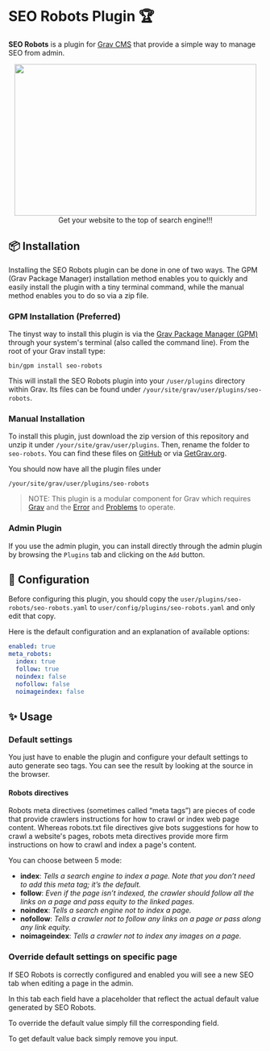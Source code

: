 # SEO Robots Plugin 🏆

**SEO Robots** is a plugin for [Grav CMS](http://github.com/getgrav/grav) that provide a simple way to manage SEO from admin.

<p align="center">
  <img width="480" height="301" src="https://media.giphy.com/media/3o7TKJhBfNCiispgDm/giphy.gif">
  <br>
  Get your website to the top of search engine!!!
</p>


## 📦 Installation

Installing the SEO Robots plugin can be done in one of two ways. The GPM (Grav Package Manager) installation method enables you to quickly and easily install the plugin with a tiny terminal command, while the manual method enables you to do so via a zip file.

### GPM Installation (Preferred)

The tinyst way to install this plugin is via the [Grav Package Manager (GPM)](http://learn.getgrav.org/advanced/grav-gpm) through your system's terminal (also called the command line). From the root of your Grav install type:

    bin/gpm install seo-robots

This will install the SEO Robots plugin into your `/user/plugins` directory within Grav. Its files can be found under `/your/site/grav/user/plugins/seo-robots`.

### Manual Installation

To install this plugin, just download the zip version of this repository and unzip it under `/your/site/grav/user/plugins`. Then, rename the folder to `seo-robots`. You can find these files on [GitHub](https://github.com/jimblue/grav-plugin-seo-robots) or via [GetGrav.org](http://getgrav.org/downloads/plugins#extras).

You should now have all the plugin files under

    /your/site/grav/user/plugins/seo-robots

> NOTE: This plugin is a modular component for Grav which requires [Grav](http://github.com/getgrav/grav) and the [Error](https://github.com/getgrav/grav-plugin-error) and [Problems](https://github.com/getgrav/grav-plugin-problems) to operate.

### Admin Plugin

If you use the admin plugin, you can install directly through the admin plugin by browsing the `Plugins` tab and clicking on the `Add` button.

## 📐 Configuration

Before configuring this plugin, you should copy the `user/plugins/seo-robots/seo-robots.yaml` to `user/config/plugins/seo-robots.yaml` and only edit that copy.

Here is the default configuration and an explanation of available options:

```yaml
enabled: true
meta_robots:
  index: true
  follow: true
  noindex: false
  nofollow: false
  noimageindex: false
```

## ✨ Usage

### Default settings

You just have to enable the plugin and configure your default settings to auto generate seo tags.
You can see the result by looking at the source in the browser.

#### Robots directives

Robots meta directives (sometimes called “meta tags”) are pieces of code that provide crawlers instructions for how to crawl or index web page content. Whereas robots.txt file directives give bots suggestions for how to crawl a website's pages, robots meta directives provide more firm instructions on how to crawl and index a page's content.

You can choose between 5 mode:

* **index**: _Tells a search engine to index a page. Note that you don’t need to add this meta tag; it’s the default._
* **follow**: _Even if the page isn’t indexed, the crawler should follow all the links on a page and pass equity to the linked pages._
* **noindex**: _Tells a search engine not to index a page._
* **nofollow**: _Tells a crawler not to follow any links on a page or pass along any link equity._
* **noimageindex**: _Tells a crawler not to index any images on a page._

### Override default settings on specific page

If SEO Robots is correctly configured and enabled you will see a new SEO tab when editing a page in the admin.

In this tab each field have a placeholder that reflect the actual default value generated by SEO Robots.

To override the default value simply fill the corresponding field.

To get default value back simply remove you input.
